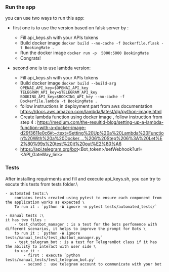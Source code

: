 ### Run the app
you can use two ways to run this app:
- first one is to use the version based on falsk server by :

    - Fill api_keys.sh with your APIs tokens
    - Build docker image `docker build --no-cache -f Dockerfile.flask -t BookingMate .`
    - Run the docker image `docker run -p  5000:5000 BookingMate`
    - Congrats! 
- second one is to use lambda version:
    - Fill api_keys.sh with your APIs tokens
    - Build docker image `docker build --build-arg OPENAI_API_key=$OPENAI_API_key TELEGRAM_API_key=$TELEGRAM_API_key BOOKING_API_key=$BOOKING_API_key --no-cache -f Dockerfile.lambda -t BookingMate .`
    - follow instructions in deployment part from aws documentation https://docs.aws.amazon.com/lambda/latest/dg/python-image.html
    - Create lambda function using docker image , follow instruction from step 4 : https://medium.com/the-resultid-blog/setting-up-a-lambda-function-with-a-docker-image-d29f3611e0c6#:~:text=Setting%20Up%20a%20Lambda%20Function%20With%20a%20Docker,...%206%20Step%206%3A%20Let%E2%80%99s%20test%20it%20out%E2%80%A6
    - https://api.telegram.org/bot<Bot_token>/setWebhook?url=<API_GateWay_link>



### Tests
After installing requirments and fill and execute api_keys.sh, you can try to excute this tests from tests folder.\

    - automated tests:\
        contains tests created using pytest to ensure each component from the application works as expected \
        To run it : `python -W ignore -m pytest tests/automated_tests/`

    - manual tests :\
    it has two files :
        - test_chatbot_manager : is a test for the bots perfomence with different scenarios, it helps to improve the prompt for Bots \
        to run it : `python -W ignore tests/manual_tests/test_chatbot_manager.py`
        - test_telegram_bot : is a test for TelegramBot class if it has the ability to interact with user side \
        to use it : 
            - first : execute `python tests/manual_tests/test_telegram_bot.py`
            - second :  use telegram account to communicate with your bot

